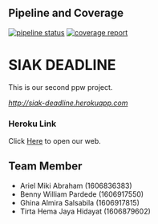 ## Pipeline and Coverage
[![pipeline status](https://gitlab.com/pardede/deadline/badges/master/pipeline.svg)](https://gitlab.com/pardede/deadline/commits/master)
[![coverage report](https://gitlab.com/pardede/deadline/badges/master/coverage.svg)](https://gitlab.com/pardede/deadline/commits/master)

# SIAK DEADLINE
This is our second ppw project.

*http://siak-deadline.herokuapp.com*

### Heroku Link
Click [Here](https://siak-deadline.herokuapp.com/) to open our web.

## Team Member
- Ariel Miki Abraham (1606836383)
- Benny William Pardede (1606917550)
- Ghina Almira Salsabila (1606917815)
- Tirta Hema Jaya Hidayat (1606879602)
